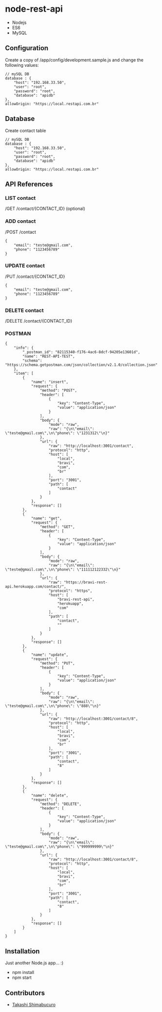# node-rest-api
- Nodejs 
- ES6
- MySQL

## Configuration
Create a copy of /app/config/development.sample.js and change the following values:
~~~~
// mySQL DB
database : {
    "host": "192.168.33.50",
    "user": "root",
    "password": "root",
    "database": "apidb"
},
allowOrigin: "https://local.restapi.com.br"
~~~~

## Database
Create contact table
~~~~
// mySQL DB
database : {
    "host": "192.168.33.50",
    "user": "root",
    "password": "root",
    "database": "apidb"
},
allowOrigin: "https://local.restapi.com.br"
~~~~

## API References

### LIST contact
/GET /contact/{CONTACT_ID} (optional)

### ADD contact
/POST /contact
~~~~
{
    "email": "teste@gmail.com",
    "phone": "1123456789"
}
~~~~

### UPDATE contact
/PUT /contact/{CONTACT_ID}
~~~~
{
    "email": "teste@gmail.com",
    "phone": "1123456789"
}
~~~~

### DELETE contact
/DELETE /contact/{CONTACT_ID}


### POSTMAN
~~~~
{
	"info": {
		"_postman_id": "82115340-f176-4ac6-8dcf-94205e13601d",
		"name": "REST-API-TEST",
		"schema": "https://schema.getpostman.com/json/collection/v2.1.0/collection.json"
	},
	"item": [
		{
			"name": "insert",
			"request": {
				"method": "POST",
				"header": [
					{
						"key": "Content-Type",
						"value": "application/json"
					}
				],
				"body": {
					"mode": "raw",
					"raw": "{\n\"email\": \"teste@gmail.com\",\n\"phone\": \"1231312\"\n}"
				},
				"url": {
					"raw": "http://localhost:3001/contact",
					"protocol": "http",
					"host": [
						"local",
						"bravi",
						"com",
						"br"
					],
					"port": "3001",
					"path": [
						"contact"
					]
				}
			},
			"response": []
		},
		{
			"name": "get",
			"request": {
				"method": "GET",
				"header": [
					{
						"key": "Content-Type",
						"value": "application/json"
					}
				],
				"body": {
					"mode": "raw",
					"raw": "{\n\"email\": \"teste@gmail.com\",\n\"phone\": \"111112122332\"\n}"
				},
				"url": {
					"raw": "https://bravi-rest-api.herokuapp.com/contact/",
					"protocol": "https",
					"host": [
						"bravi-rest-api",
						"herokuapp",
						"com"
					],
					"path": [
						"contact",
						""
					]
				}
			},
			"response": []
		},
		{
			"name": "update",
			"request": {
				"method": "PUT",
				"header": [
					{
						"key": "Content-Type",
						"value": "application/json"
					}
				],
				"body": {
					"mode": "raw",
					"raw": "{\n\"email\": \"teste@gmail.com\",\n\"phone\": \"888\"\n}"
				},
				"url": {
					"raw": "http://localhost:3001/contact/8",
					"protocol": "http",
					"host": [
						"local",
						"bravi",
						"com",
						"br"
					],
					"port": "3001",
					"path": [
						"contact",
						"8"
					]
				}
			},
			"response": []
		},
		{
			"name": "delete",
			"request": {
				"method": "DELETE",
				"header": [
					{
						"key": "Content-Type",
						"value": "application/json"
					}
				],
				"body": {
					"mode": "raw",
					"raw": "{\n\"email\": \"teste@gmail.com\",\n\"phone\": \"999999999\"\n}"
				},
				"url": {
					"raw": "http://localhost:3001/contact/8",
					"protocol": "http",
					"host": [
						"local",
						"bravi",
						"com",
						"br"
					],
					"port": "3001",
					"path": [
						"contact",
						"8"
					]
				}
			},
			"response": []
		}
	]
}
~~~~

## Installation
Just another Node.js app... :)
* npm install
* npm start

## Contributors
* [Takashi Shimabucuro](mailto:takaman@gmail.com)
